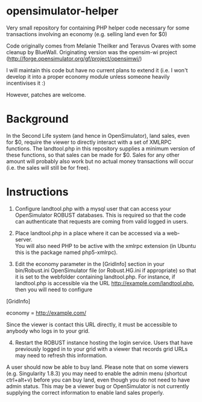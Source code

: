 opensimulator-helper
====================

Very small repository for containing PHP helper code necessary for some transactions involving an economy (e.g. selling land even for $0)

Code originally comes from Melanie Theilker and Teravus Ovares with some cleanup by BlueWall.  Originating version was the opensim-wi
project (http://forge.opensimulator.org/gf/project/opensimwi/)

I will maintain this code but have no current plans to extend it (i.e. I won't develop it into a proper economy module unless someone heavily incentivises it :)

However, patches are welcome.

Background
==========

In the Second Life system (and hence in OpenSimulator), land sales, even for $0, require the viewer to directly interact with a set of 
XMLRPC functions.  The landtool.php in this repository supplies a minimum version of these functions, so that sales can be made for $0.  Sales
for any other amount will probably also work but no actual money transactions will occur (i.e. the sales will still be for free).

Instructions
============

1) Configure landtool.php with a mysql user that can access your OpenSimulator ROBUST databases.  This is required so that the code can
authenticate that requests are coming from valid logged in users.

2) Place landtool.php in a place where it can be accessed via a web-server.  
You will also need PHP to be active with the xmlrpc extension (in Ubuntu this is the package named php5-xmlrpc).

3) Edit the economy parameter in the [GridInfo] section in your bin/Robust.ini OpenSimulator file (or Robust.HG.ini if appropriate) so that it is set
to the webfolder containing landtool.php.  For instance, if landtool.php is accessible via the URL http://example.com/landtool.php, then you will need to configure

[GridInfo]

economy = http://example.com/

Since the viewer is contact this URL directly, it must be accessible to anybody who logs in to your grid.

4) Restart the ROBUST instance hosting the login service.  Users that have previously logged in to your grid with a viewer that records grid URLs
may need to refresh this information.

A user should now be able to buy land.  Please note that on some viewers (e.g. Singularity 1.8.3) you may need to enable the admin menu
(shortcut ctrl+alt+v) before you can buy land, even though you do not need to have admin status.  This may be a viewer bug or OpenSimulator is
not currently supplying the correct information to enable land sales properly.
